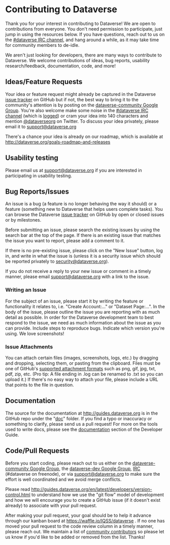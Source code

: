 # Contributing to Dataverse

Thank you for your interest in contributing to Dataverse!  We are open to contributions from everyone. You don't need permission to participate, just jump in using the resources below.  If you have questions, reach out to us on the [#dataverse IRC channel][], and hang around a while, as it may take time for community members to de-idle.

We aren't just looking for developers, there are many ways to contribute to Dataverse.  We welcome contributions of ideas, bug reports, usability research/feedback, documentation, code, and more!

## Ideas/Feature Requests

Your idea or feature request might already be captured in the Dataverse [issue tracker] on GitHub but if not, the best way to bring it to the community's attention is by posting on the [dataverse-community Google Group][]. You're also welcome make some noise in the [#dataverse IRC channel][] (which is [logged][]) or cram your idea into 140 characters and mention [@dataverseorg][] on Twitter. To discuss your idea privately, please email it to support@dataverse.org

There's a chance your idea is already on our roadmap, which is available at http://dataverse.org/goals-roadmap-and-releases

[#dataverse IRC channel]: http://chat.dataverse.org
[logged]: http://irclog.iq.harvard.edu/dataverse/today
[issue tracker]: https://github.com/IQSS/dataverse/issues
[@dataverseorg]: http://twitter.com/dataverseorg
[Functional Requirements Document (FRD for short)]: https://docs.google.com/document/d/1PRyAlP6zlUlUuHfgyUezzuaVQ4JnapvgtGWo0o7tLEs/edit?usp=sharing
[Balsamiq]: https://iqssharvard.mybalsamiq.com/projects
[Functional Requirements Document folder on Google Drive]: https://drive.google.com/folderview?id=0B3_V6vFxEcx-fl92ek92OG1nTmhQenBRX1Z4OVJBLXpURmh2d2RyX1NZRUp6YktaYUU5YTA&usp=sharing

## Usability testing

Please email us at support@dataverse.org if you are interested in participating in usability testing.

## Bug Reports/Issues

An issue is a bug (a feature is no longer behaving the way it should) or a feature (something new to Dataverse that helps users complete tasks). You can browse the Dataverse [issue tracker] on GitHub by open or closed issues or by milestones.

Before submitting an issue, please search the existing issues by using the search bar at the top of the page. If there is an existing issue that matches the issue you want to report, please add a comment to it.

If there is no pre-existing issue, please click on the "New Issue" button, log in, and write in what the issue is (unless it is a security issue which should be reported privately to security@dataverse.org).

If you do not receive a reply to your new issue or comment in a timely manner, please email support@dataverse.org with a link to the issue.

### Writing an Issue

For the subject of an issue, please start it by writing the feature or functionality it relates to, i.e. "Create Account:..." or "Dataset Page:...". In the body of the issue, please outline the issue you are reporting with as much detail as possible. In order for the Dataverse development team to best respond to the issue, we need as much information about the issue as you can provide. Include steps to reproduce bugs. Indicate which version you're using. We love screenshots!

### Issue Attachments

You can attach certain files (images, screenshots, logs, etc.) by dragging and dropping, selecting them, or pasting from the clipboard. Files must be one of GitHub's [supported attachment formats] such as png, gif, jpg, txt, pdf, zip, etc. (Pro tip: A file ending in .log can be renamed to .txt so you can upload it.) If there's no easy way to attach your file, please include a URL that points to the file in question.

[supported attachment formats]: https://help.github.com/articles/file-attachments-on-issues-and-pull-requests/

## Documentation

The source for the documentation at http://guides.dataverse.org is in the GitHub repo under the "[doc][]" folder. If you find a typo or inaccuracy or something to clarify, please send us a pull request! For more on the tools used to write docs, please see the [documentation][] section of the Developer Guide.

[doc]: https://github.com/IQSS/dataverse/tree/develop/doc/sphinx-guides/source
[documentation]: http://guides.dataverse.org/en/latest/developers/documentation.html

## Code/Pull Requests

Before you start coding, please reach out to us either on the [dataverse-community Google Group][], the [dataverse-dev Google Group][], [IRC][] (#dataverse on freenode), or via support@dataverse.org to make sure the effort is well coordinated and we avoid merge conflicts.

Please read http://guides.dataverse.org/en/latest/developers/version-control.html to understand how we use the "git flow" model of development and how we will encourage you to create a GitHub issue (if it doesn't exist already) to associate with your pull request.

After making your pull request, your goal should be to help it advance through our kanban board at https://waffle.io/IQSS/dataverse . If no one has moved your pull request to the code review column in a timely manner, please reach out. We maintain a list of [community contributors][] so please let us know if you'd like to be added or removed from the list. Thanks!

[dataverse-community Google Group]: https://groups.google.com/group/dataverse-community
[dataverse-dev Google Group]: https://groups.google.com/group/dataverse-dev
[IRC]: http://chat.dataverse.org
[community contributors]: https://docs.google.com/spreadsheets/d/1o9DD-MQ0WkrYaEFTD5rF_NtyL8aUISgURsAXSL7Budk/edit?usp=sharing
